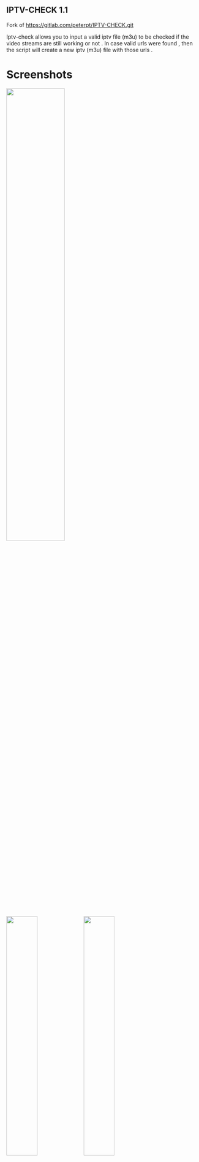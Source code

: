 ## IPTV-CHECK 1.1

Fork of https://gitlab.com/peterpt/IPTV-CHECK.git

Iptv-check allows you to input a valid iptv file (m3u) to be checked if the video streams are still working or not .
In case valid urls were found , then the script will create a new iptv (m3u) file with those urls .

# Screenshots
<img src="https://s22.postimg.cc/5qbfdfa8h/iptvnew.png" width="55%"></img>

<img src="https://s14.postimg.cc/grelrf6gx/icheck2.png" width="40%"></img><img src="https://s14.postimg.cc/we5v4szoh/CHECK_034.png" width="40%"></img>

# Requirements

- wget
- speedtest-cli

# Install Requirements

- sudo apt-get install wget
- sudo pip install speedtest-cli

# Tool Instalation

- git clone https://gitlab.com/peterpt/IPTV-CHECK.git && cd IPTV-CHECK && ./iptv-check

